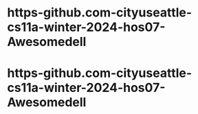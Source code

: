 # https-github.com-cityuseattle-cs11a-winter-2024-hos07-Awesomedell
# https-github.com-cityuseattle-cs11a-winter-2024-hos07-Awesomedell
